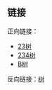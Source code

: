 ## 链接

正向链接：

- [23树](/post/computer-science/data-structure/23树)
- [234树](/post/computer-science/data-structure/234树)
- [B树](/post/computer-science/data-structure/B树)

反向链接：[树](/post/computer-science/data-structure/树)
